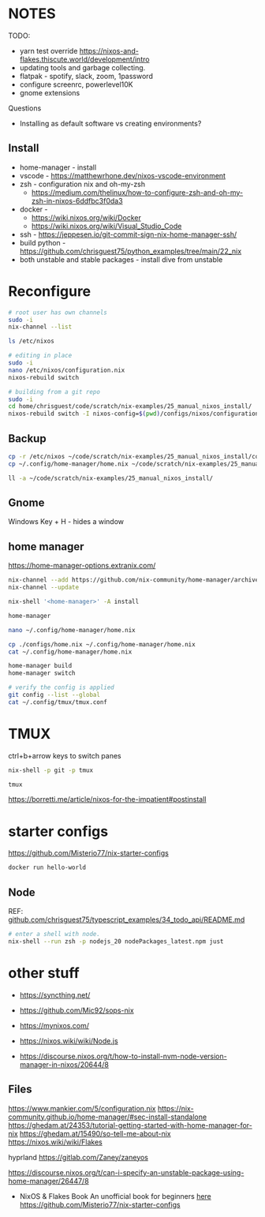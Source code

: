 # NOTES

TODO:

* yarn test override https://nixos-and-flakes.thiscute.world/development/intro
* updating tools and garbage collecting.  
* flatpak - spotify, slack, zoom, 1password
* configure screenrc, powerlevel10K
* gnome extensions

Questions

* Installing as default software vs creating environments?

## Install 

* home-manager - install
* vscode - https://matthewrhone.dev/nixos-vscode-environment
* zsh - configuration nix and oh-my-zsh
	* https://medium.com/thelinux/how-to-configure-zsh-and-oh-my-zsh-in-nixos-6ddfbc3f0da3 
* docker - 
	* https://wiki.nixos.org/wiki/Docker
	* https://wiki.nixos.org/wiki/Visual_Studio_Code
* ssh - https://jeppesen.io/git-commit-sign-nix-home-manager-ssh/
* build python - https://github.com/chrisguest75/python_examples/tree/main/22_nix
* both unstable and stable packages - install dive from unstable

# Reconfigure

```sh
# root user has own channels
sudo -i
nix-channel --list

ls /etc/nixos

# editing in place
sudo -i 
nano /etc/nixos/configuration.nix 
nixos-rebuild switch

# building from a git repo
sudo -i
cd home/chrisguest/code/scratch/nix-examples/25_manual_nixos_install/
nixos-rebuild switch -I nixos-config=$(pwd)/configs/nixos/configuration.nix
```

## Backup

```sh
cp -r /etc/nixos ~/code/scratch/nix-examples/25_manual_nixos_install/configs/nixos
cp ~/.config/home-manager/home.nix ~/code/scratch/nix-examples/25_manual_nixos_install/

ll -a ~/code/scratch/nix-examples/25_manual_nixos_install/
```

## Gnome

Windows Key + H - hides a window  

## home manager

https://home-manager-options.extranix.com/

```sh
nix-channel --add https://github.com/nix-community/home-manager/archive/release-23.11.tar.gz home-manager
nix-channel --update

nix-shell '<home-manager>' -A install

home-manager

nano ~/.config/home-manager/home.nix

cp ./configs/home.nix ~/.config/home-manager/home.nix
cat ~/.config/home-manager/home.nix

home-manager build
home-manager switch

# verify the config is applied
git config --list --global
cat ~/.config/tmux/tmux.conf
```

# TMUX

ctrl+b+arrow keys to switch panes

```sh
nix-shell -p git -p tmux

tmux 
```

https://borretti.me/article/nixos-for-the-impatient#postinstall

# starter configs


https://github.com/Misterio77/nix-starter-configs

```sh
docker run hello-world
```

## Node

REF: [github.com/chrisguest75/typescript_examples/34_todo_api/README.md](https://github.com/chrisguest75/typescript_examples/blob/master/34_todo_api/README.md)

```sh
# enter a shell with node.
nix-shell --run zsh -p nodejs_20 nodePackages_latest.npm just
```


# other stuff

* https://syncthing.net/
* https://github.com/Mic92/sops-nix
* https://mynixos.com/

* https://nixos.wiki/wiki/Node.js
* https://discourse.nixos.org/t/how-to-install-nvm-node-version-manager-in-nixos/20644/8

## Files


https://www.mankier.com/5/configuration.nix
https://nix-community.github.io/home-manager/#sec-install-standalone
https://ghedam.at/24353/tutorial-getting-started-with-home-manager-for-nix
https://ghedam.at/15490/so-tell-me-about-nix
https://nixos.wiki/wiki/Flakes


hyprland https://gitlab.com/Zaney/zaneyos



https://discourse.nixos.org/t/can-i-specify-an-unstable-package-using-home-manager/26447/8


* NixOS & Flakes Book An unofficial book for beginners [here](https://nixos-and-flakes.thiscute.world/)
https://github.com/Misterio77/nix-starter-configs
